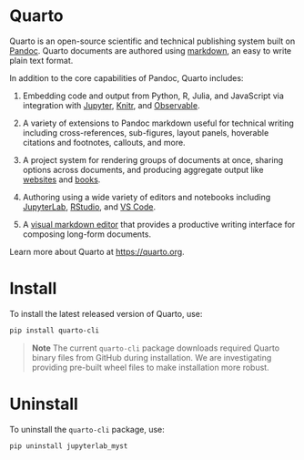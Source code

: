 <!-- -*- mode: gfm -*- -->

# Quarto

Quarto is an open-source scientific and technical publishing system built on [Pandoc](https://pandoc.org). Quarto documents are authored using [markdown](https://en.wikipedia.org/wiki/Markdown), an easy to write plain text format.

In addition to the core capabilities of Pandoc, Quarto includes:

1.  Embedding code and output from Python, R, Julia, and JavaScript via integration with [Jupyter](https://jupyter.org/), [Knitr](https://yihui.org/knitr/), and [Observable](https://github.com/observablehq/).

2.  A variety of extensions to Pandoc markdown useful for technical writing including cross-references, sub-figures, layout panels, hoverable citations and footnotes, callouts, and more.

3.  A project system for rendering groups of documents at once, sharing options across documents, and producing aggregate output like [websites](https://quarto.org/docs/websites/) and [books](https://quarto.org/docs/books/).

4.  Authoring using a wide variety of editors and notebooks including [JupyterLab](https://quarto.org/docs/tools/jupyter-lab.html), [RStudio](https://quarto.org/docs/tools/rstudio.html), and [VS Code](https://quarto.org/docs/tools/vscode.html).

5.  A [visual markdown editor](https://quarto.org/docs/visual-editor/) that provides a productive writing interface for composing long-form documents.

Learn more about Quarto at <https://quarto.org>.

# Install

To install the latest released version of Quarto, use:

```bash
pip install quarto-cli
```

> **Note**
The current `quarto-cli` package downloads required Quarto binary files from GitHub during installation. We are investigating providing pre-built wheel files to make installation more robust.

# Uninstall

To uninstall the `quarto-cli` package, use:

```bash
pip uninstall jupyterlab_myst
```

